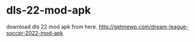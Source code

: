 # dls-22-mod-apk
download dls 22 mod apk from here. http://getmewp.com/dream-league-soccer-2022-mod-apk
